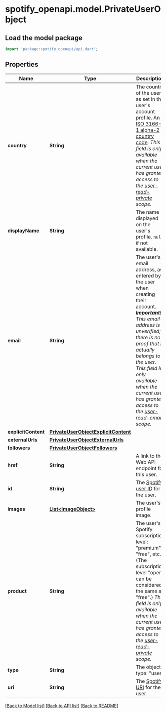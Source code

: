 # spotify_openapi.model.PrivateUserObject

## Load the model package
```dart
import 'package:spotify_openapi/api.dart';
```

## Properties
Name | Type | Description | Notes
------------ | ------------- | ------------- | -------------
**country** | **String** | The country of the user, as set in the user's account profile. An [ISO 3166-1 alpha-2 country code](http://en.wikipedia.org/wiki/ISO_3166-1_alpha-2). _This field is only available when the current user has granted access to the [user-read-private](/documentation/web-api/concepts/scopes/#list-of-scopes) scope._  | [optional] 
**displayName** | **String** | The name displayed on the user's profile. `null` if not available.  | [optional] 
**email** | **String** | The user's email address, as entered by the user when creating their account. _**Important!** This email address is unverified; there is no proof that it actually belongs to the user._ _This field is only available when the current user has granted access to the [user-read-email](/documentation/web-api/concepts/scopes/#list-of-scopes) scope._  | [optional] 
**explicitContent** | [**PrivateUserObjectExplicitContent**](PrivateUserObjectExplicitContent.md) |  | [optional] 
**externalUrls** | [**PrivateUserObjectExternalUrls**](PrivateUserObjectExternalUrls.md) |  | [optional] 
**followers** | [**PrivateUserObjectFollowers**](PrivateUserObjectFollowers.md) |  | [optional] 
**href** | **String** | A link to the Web API endpoint for this user.  | [optional] 
**id** | **String** | The [Spotify user ID](/documentation/web-api/concepts/spotify-uris-ids) for the user.  | [optional] 
**images** | [**List&lt;ImageObject&gt;**](ImageObject.md) | The user's profile image. | [optional] 
**product** | **String** | The user's Spotify subscription level: \"premium\", \"free\", etc. (The subscription level \"open\" can be considered the same as \"free\".) _This field is only available when the current user has granted access to the [user-read-private](/documentation/web-api/concepts/scopes/#list-of-scopes) scope._  | [optional] 
**type** | **String** | The object type: \"user\"  | [optional] 
**uri** | **String** | The [Spotify URI](/documentation/web-api/concepts/spotify-uris-ids) for the user.  | [optional] 

[[Back to Model list]](../README.md#documentation-for-models) [[Back to API list]](../README.md#documentation-for-api-endpoints) [[Back to README]](../README.md)


